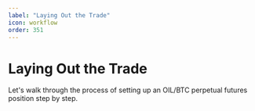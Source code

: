 ```yaml
---
label: "Laying Out the Trade"
icon: workflow
order: 351
---
```


# Laying Out the Trade

Let's walk through the process of setting up an OIL/BTC perpetual futures position step by step.

